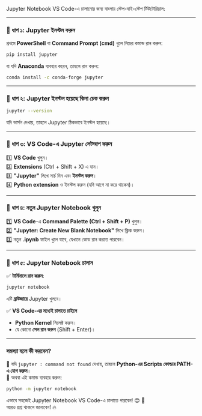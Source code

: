 Jupyter Notebook VS Code-এ চালানোর জন্য বাংলায় স্টেপ-বাই-স্টেপ টিউটোরিয়াল:  

---

### **🔹 ধাপ ১: Jupyter ইনস্টল করুন**  
প্রথমে **PowerShell** বা **Command Prompt (cmd)** খুলে নিচের কমান্ড রান করুন:  
```sh
pip install jupyter
```
বা যদি **Anaconda** ব্যবহার করেন, তাহলে রান করুন:  
```sh
conda install -c conda-forge jupyter
```

---

### **🔹 ধাপ ২: Jupyter ইনস্টল হয়েছে কিনা চেক করুন**  
```sh
jupyter --version
```
যদি ভার্সন দেখায়, তাহলে Jupyter ঠিকভাবে ইনস্টল হয়েছে।  

---

### **🔹 ধাপ ৩: VS Code-এ Jupyter সেটআপ করুন**  
1️⃣ **VS Code** খুলুন।  
2️⃣ **Extensions** (Ctrl + Shift + X) এ যান।  
3️⃣ **"Jupyter"** লিখে সার্চ দিন এবং **ইনস্টল করুন**।  
4️⃣ **Python extension** ও ইনস্টল করুন (যদি আগে না করে থাকেন)।  

---

### **🔹 ধাপ ৪: নতুন Jupyter Notebook খুলুন**  
1️⃣ **VS Code**-এ **Command Palette (Ctrl + Shift + P)** খুলুন।  
2️⃣ **"Jupyter: Create New Blank Notebook"** লিখে ক্লিক করুন।  
3️⃣ নতুন **.ipynb** ফাইল খুলে যাবে, যেখানে কোড রান করতে পারবেন।  

---

### **🔹 ধাপ ৫: Jupyter Notebook চালান**  
✅ **টার্মিনালে রান করুন**:  
```sh
jupyter notebook
```
এটি **ব্রাউজারে** Jupyter খুলবে।  

✅ **VS Code-এর মধ্যেই চালাতে চাইলে**  
- **Python Kernel** সিলেক্ট করুন।  
- যে কোনো **সেল রান করুন** (Shift + Enter)।  

---

### **সমস্যা হলে কী করবেন?**  
🔸 যদি `jupyter : command not found` দেখায়, তাহলে **Python-এর Scripts ফোল্ডার PATH-এ যোগ করুন**।  
🔹 অথবা এই কমান্ড ব্যবহার করুন:  
```sh
python -m jupyter notebook
```

এভাবে সহজেই Jupyter Notebook VS Code-এ চালাতে পারবেন! 😊 🚀  
আরও প্রশ্ন থাকলে জানাবেন! 🔥
